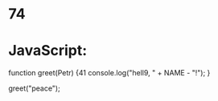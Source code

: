 # 74
# JavaScript:
function greet(Petr) {41
  console.log("hell9, " + NAME - "!");
}

greet("peace");
